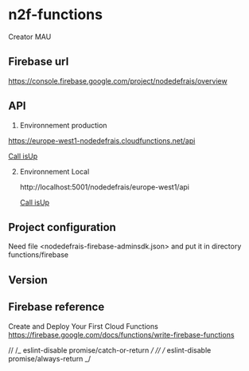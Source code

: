 # n2f-functions

Creator MAU

## Firebase url

https://console.firebase.google.com/project/nodedefrais/overview

## API

1. Environnement production

https://europe-west1-nodedefrais.cloudfunctions.net/api

[Call isUp](https://europe-west1-nodedefrais.cloudfunctions.net/api/isup)

2. Environnement Local

   http://localhost:5001/nodedefrais/europe-west1/api

   [Call isUp](http://localhost:5001/nodedefrais/europe-west1/api/isUp)

## Project configuration

Need file <nodedefrais-firebase-adminsdk.json> and put it in directory functions/firebase

## Version

## Firebase reference

Create and Deploy Your First Cloud Functions
https://firebase.google.com/docs/functions/write-firebase-functions

// /_ eslint-disable promise/catch-or-return _/
// /_ eslint-disable promise/always-return _/
